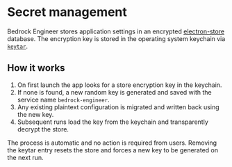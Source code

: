 # Secret management

Bedrock Engineer stores application settings in an encrypted [electron-store](https://github.com/sindresorhus/electron-store) database. The encryption key is stored in the operating system keychain via [`keytar`](https://github.com/atom/node-keytar).

## How it works

1. On first launch the app looks for a store encryption key in the keychain.
2. If none is found, a new random key is generated and saved with the service name `bedrock-engineer`.
3. Any existing plaintext configuration is migrated and written back using the new key.
4. Subsequent runs load the key from the keychain and transparently decrypt the store.

The process is automatic and no action is required from users. Removing the keytar entry resets the store and forces a new key to be generated on the next run.
